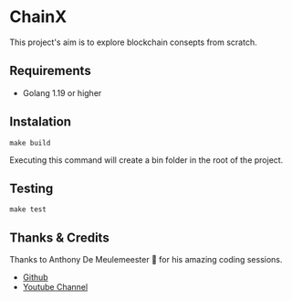 # ChainX

This project's aim is to explore blockchain consepts from scratch.


## Requirements

 - Golang 1.19 or higher

## Instalation

```
make build
```
Executing this command will create a bin folder in the root of the project.

## Testing

```
make test
```


## Thanks & Credits 

Thanks to Anthony De Meulemeester 🚀 for his amazing coding sessions.

- [Github](https://github.com/anthdm)
- [Youtube Channel](https://www.youtube.com/channel/UCIjIAXXsX4YMYeFj-LP42-Q)

